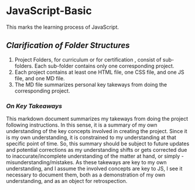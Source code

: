 # JavaScript-Basic
 This marks the learning process of JavaScript.

## *Clarification of Folder Structures* 
1. Project Folders, for curriculum or for certification , consist of sub-folders. Each sub-folder contains only one corresponding project.
2. Each project contains at least one HTML file, one CSS file, and one JS file, and one MD file.
3. The MD file summarizes personal key takeways from doing the corresponding project.

### *On Key Takeaways*

This markdown document summarizes my takeways from doing the project following instructions.
In this sense, it is a summary of my own understanding of the key concepts involved in creating the project.
Since it is my own understanding, it is constrained to my understanding at that specific point of time.
So, this summary should be subject to future updates and potential corrections as my understanding shifts or gets corrected due to inaccurate/incomplete understanding of the matter at hand, or simply - misunderstanding/mistakes. 
As these takeways are key to my own understanding, and I assume the involved concepts are key to JS,
I see it necessary to document them, both as a demonstration of my own understanding, and as an object for retrospection. 